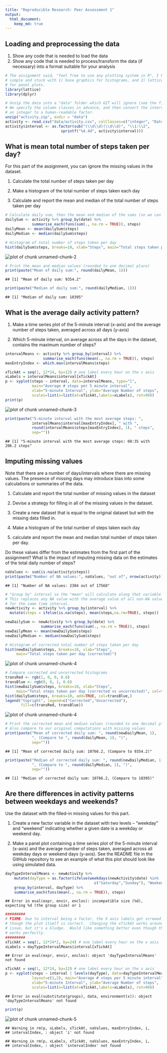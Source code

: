 ```yaml
---
title: "Reproducible Research: Peer Assessment 1"
output: 
  html_document:
    keep_md: true
---
```


<!-- 
  Note:  For consistency, don't use "Knit HTML".  Instead, in the R Console,
  run the command:  knit2html("PA1_template.Rmd")
  -->

## Loading and preprocessing the data

1. Show any code that is needed to load the data
2. Show any code that is needed to process/transform the data (if necessary)
   into a format suitable for your analysis


```r
# The assignment said, "feel free to use any plotting system in R", I kept it
# simple and stuck with 1) base graphics for histograms, and 2) lattice graphics
# for panel plots.
library(lattice)
library(dplyr)
```

```r
# Unzip the data into a "data" folder which GIT will ignore (see the file .gitignore)
# We specify the column classes in advance, and then convert the interval from
# an integer to a human-readable factor.
unzip("activity.zip", exdir = "data")
activity <- read.csv("data/activity.csv", colClasses=c("integer", "Date", "integer"))
activity$interval <- as.factor(sub("(\\d\\d)(\\d\\d)", "\\1:\\2", 
                         sprintf("%4.4d", activity$interval)))
```

## What is mean total number of steps taken per day?

For this part of the assignment, you can ignore the missing values in the dataset.

1. Calculate the total number of steps taken per day

2. Make a histogram of the total number of steps taken each day

3. Calculate and report the mean and median of the total number of steps taken per day


```r
# Calculate daily sum, then the mean and median of the sums (so we can compare, later)
dailySum <- activity %>% group_by(date) %>%
            summarise_each(funs(sum(., na.rm = TRUE)), steps)
dailyMean <- mean(dailySum$steps)
dailyMedian <- median(dailySum$steps)

# Histogram of total number of steps taken per day
hist(dailySum$steps, breaks=10, xlab="Steps", main="Total steps taken per day")
```

![plot of chunk unnamed-chunk-2](figure/unnamed-chunk-2-1.png) 

```r
# Print the mean and median values (rounded to one decimal place)
print(paste("Mean of daily sum:", round(dailyMean, 1)))
```

```
## [1] "Mean of daily sum: 9354.2"
```

```r
print(paste("Median of daily sum:", round(dailyMedian, 1)))
```

```
## [1] "Median of daily sum: 10395"
```

## What is the average daily activity pattern?

1. Make a time series plot of the 5-minute interval (x-axis) and the average number of steps taken, averaged across all days (y-axis)

2. Which 5-minute interval, on average across all the days in the dataset, contains the maximum number of steps?


```r
intervalMeans <- activity %>% group_by(interval) %>%
                 summarise_each(funs(mean(., na.rm = TRUE)), steps)
maxEntryIndex <- which.max(intervalMeans$steps)

xTickAt = seq(1, 12*24, by=12) # one label every hour on the x axis
xLabels = intervalMeans$interval[xTickAt]
p <- xyplot(steps ~ interval, data=intervalMeans, type="l",
            main="Average # steps per 5 minute interval",
            xlab="5-minute Interval", ylab="Average Number of steps",
            scales=list(x=list(at=xTickAt,labels=xLabels), rot=90))
print(p)
```

![plot of chunk unnamed-chunk-3](figure/unnamed-chunk-3-1.png) 

```r
print(paste("5-minute interval with the most average steps: ", 
            intervalMeans$interval[maxEntryIndex], " with ",
            round(intervalMeans$steps[maxEntryIndex], 1), " steps",
            sep=""))
```

```
## [1] "5-minute interval with the most average steps: 08:35 with 206.2 steps"
```

## Imputing missing values

Note that there are a number of days/intervals where there are missing values. The presence of missing days may introduce bias into some calculations or summaries of the data.

1. Calculate and report the total number of missing values in the dataset

2. Devise a strategy for filling in all of the missing values in the dataset.

3. Create a new dataset that is equal to the original dataset but with the missing data filled in.

4. Make a histogram of the total number of steps taken each day

5. calculate and report the mean and median total number of steps taken per day.

Do these values differ from the estimates from the first part of the assignment? What is the impact of imputing missing data on the estimates of the total daily number of steps?


```r
naValues <- sum(is.na(activity$steps))
print(paste("Number of NA values:", naValues, "out of", nrow(activity)))
```

```
## [1] "Number of NA values: 2304 out of 17568"
```

```r
# "Group by" interval so the "mean" will calculate along that variable
# This replaces any NA value with the average value of all non-NA values
# for the same time interval.
newActivity <- activity %>% group_by(interval) %>%
  mutate(steps = ifelse(is.na(steps), mean(steps,na.rm=TRUE), steps))

newDailySum <- newActivity %>% group_by(date) %>%
                summarise_each(funs(sum(., na.rm = TRUE)), steps)
newDailyMean <- mean(newDailySum$steps)
newDailyMedian <- median(newDailySum$steps)

# Histogram of corrected total number of steps taken per day
hist(newDailySum$steps, breaks=10, xlab="Steps", 
     main="Total steps taken per day (corrected)")
```

![plot of chunk unnamed-chunk-4](figure/unnamed-chunk-4-1.png) 

```r
# Compare corrected and uncorrected histograms
transRed <- rgb(1, 0, 0, 0.6)
transBlue <- rgb(0, 0, 1, 0.6)
hist(newDailySum$steps, breaks=10, xlab="Steps", 
     main="Total steps taken per day (corrected vs uncorrected)", col=transRed)
hist(dailySum$steps, breaks=10, add=TRUE, col=transBlue,)
legend("topright", legend=c("Corrected","Uncorrected"), 
       fill=c(transRed, transBlue))
```

![plot of chunk unnamed-chunk-4](figure/unnamed-chunk-4-2.png) 

```r
# Print the corrected mean and median values (rounded to one decimal place)
# Also compare to our original computations with missing values
print(paste("Mean of corrected daily sum: ", round(newDailyMean, 1),
            ", (Compare to ", round(dailyMean, 1), ")",
            sep=""))
```

```
## [1] "Mean of corrected daily sum: 10766.2, (Compare to 9354.2)"
```

```r
print(paste("Median of corrected daily sum: ", round(newDailyMedian, 1),
            ", (Compare to ", round(dailyMedian, 1), ")",
            sep=""))
```

```
## [1] "Median of corrected daily sum: 10766.2, (Compare to 10395)"
```

## Are there differences in activity patterns between weekdays and weekends?

Use the dataset with the filled-in missing values for this part.

1. Create a new factor variable in the dataset with two levels – “weekday” and “weekend” indicating whether a given date is a weekday or weekend day.

2. Make a panel plot containing a time series plot of the 5-minute interval (x-axis) and the average number of steps taken, averaged across all weekday days or weekend days (y-axis). See the README file in the GitHub repository to see an example of what this plot should look like using simulated data.


```r
dayTypeIntervalMeans <- newActivity %>%
    mutate(dayType = as.factor(ifelse(weekdays(newActivity$date) %in%
                                        c("Saturday","Sunday"), "Weekend", "Weekday"))) %>%
    group_by(interval, dayType) %>%
    summarise_each(funs(mean(., na.rm = TRUE)), steps)
```

```
## Error in eval(expr, envir, enclos): incompatible size (%d), expecting %d (the group size) or 1
```

```r
#########
# FIXME: Due to interval being a factor, the X axis labels get screwed up, even
# though the plot itself is correct.  Changing the xTickAt works around the
# issue, but it's a kludge.  Would like something better even though that kludge
# works perfectly.
#########
xTickAt = seq(1, 12*24*2, by=24) # one label every hour on the x axis
xLabels = dayTypeIntervalMeans$interval[xTickAt]
```

```
## Error in eval(expr, envir, enclos): object 'dayTypeIntervalMeans' not found
```

```r
xTickAt = seq(1, 12*24, by=12) # one label every hour on the x axis
p <- xyplot(steps ~ interval | levels(dayType), data=dayTypeIntervalMeans, type="l",
            layout=c(1,2), main="Average # steps per 5 minute interval",
            xlab="5-minute Interval", ylab="Average Number of steps",
            scales=list(x=list(at=xTickAt,labels=xLabels), rot=90))
```

```
## Error in eval(substitute(groups), data, environment(x)): object 'dayTypeIntervalMeans' not found
```

```r
print(p)
```

![plot of chunk unnamed-chunk-5](figure/unnamed-chunk-5-1.png) 

<!-- Clean temporary variables from the environment -->

```
## Warning in rm(p, xLabels, xTickAt, naValues, maxEntryIndex, i,
## intervalIndex, : object 'i' not found
```

```
## Warning in rm(p, xLabels, xTickAt, naValues, maxEntryIndex, i,
## intervalIndex, : object 'intervalIndex' not found
```
